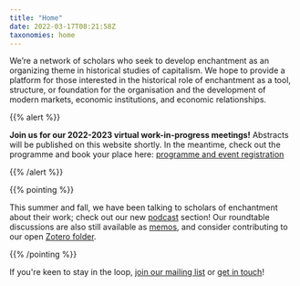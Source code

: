 ```yaml
---
title: "Home"
date: 2022-03-17T08:21:58Z
taxonomies: home
---
```


We’re a network of scholars who seek to develop enchantment as an organizing theme in historical studies of capitalism. We hope to provide a platform for those interested in the historical role of enchantment as a tool, structure, or foundation for the organisation and the development of modern markets, economic institutions, and economic relationships.

{{% alert %}}

**Join us for our 2022-2023 virtual work-in-progress meetings!** Abstracts will be published on this website shortly. In the meantime, check out the programme and book your place here: [programme and event registration](https://www.eventbrite.co.uk/e/enchantment-in-the-history-of-capitalism-work-in-progress-2022-2023-tickets-450828278517)

{{% /alert %}}

{{% pointing %}}

This summer and fall, we have been talking to scholars of enchantment about their work; check out our new [podcast](resources) section! Our roundtable discussions are also still available as [memos](resources), and consider contributing to our open [Zotero folder](https://www.zotero.org/groups/4634111/economic_enchantments).

{{% /pointing %}}


If you're keen to stay in the loop, [join our mailing list](https://www.jiscmail.ac.uk/cgi-bin/webadmin?SUBED1=ECONOMIC-ENCHANTMENTS&A=1) or [get in touch](contact)!
